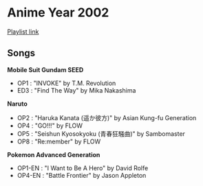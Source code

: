 # Anime Year 2002

[Playlist link](https://open.spotify.com/user/fz230568w0ccmom2dg3zvxq1h/playlist/6dEJ2qGx3vVfUFwfUS5kyk?si=_8G2sd80TEqGgv76NOLctA)

## Songs

**Mobile Suit Gundam SEED**
* OP1 : "INVOKE" by T.M. Revolution
* ED3 : "Find The Way" by Mika Nakashima

**Naruto**
* OP2 : "Haruka Kanata (遥か彼方)" by Asian Kung-fu Generation
* OP4 : "GO!!!" by FLOW
* OP5 : "Seishun Kyosokyoku (青春狂騒曲)" by Sambomaster
* OP8 : "Re:member" by FLOW

**Pokemon Advanced Generation**
* OP1-EN : "I Want to Be A Hero" by David Rolfe
* OP4-EN : "Battle Frontier" by Jason Appleton